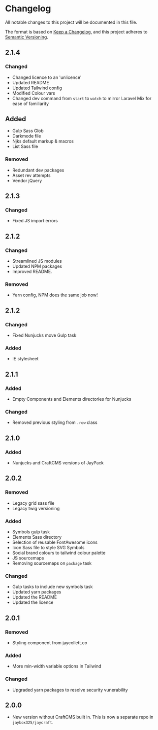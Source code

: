 # Changelog
All notable changes to this project will be documented in this file.

The format is based on [Keep a Changelog](https://keepachangelog.com/en/1.0.0/),
and this project adheres to [Semantic Versioning](https://semver.org/spec/v2.0.0.html).

## 2.1.4
### Changed
- Changed licence to an 'unlicence'
- Updated README
- Updated Tailwind config
- Modified Colour vars
- Changed dev command from `start` to `watch` to mirror Laravel Mix for ease of familiarity

## Added
- Gulp Sass Glob
- Darkmode file
- Njks default markup & macros
- List Sass file

### Removed
- Redundant dev packages
- Asset rev attempts
- Vendor jQuery

## 2.1.3
### Changed
- Fixed JS import errors

## 2.1.2
### Changed
- Streamlined JS modules
- Updated NPM packages
- Improved README.

### Removed
- Yarn config, NPM does the same job now!

## 2.1.2
### Changed
- Fixed Nunjucks move Gulp task

### Added
- IE stylesheet

## 2.1.1
### Added
- Empty Components and Elements directories for Nunjucks

### Changed
- Removed previous styling from `.row` class

## 2.1.0
### Added
- Nunjucks and CraftCMS versions of JayPack

## 2.0.2
### Removed
- Legacy grid sass file
- Legacy twig versioning

### Added
- Symbols gulp task
- Elements Sass directory
- Selection of reusable FontAwesome icons
- Icon Sass file to style SVG Symbols
- Social brand colours to tailwind colour palette
- JS sourcemaps
- Removing sourcemaps on `package` task

### Changed
- Gulp tasks to include new symbols task
- Updated yarn packages
- Updated the README
- Updated the licence

## 2.0.1
### Removed
- Styling component from jaycollett.co

### Added
- More min-width variable options in Tailwind

### Changed
- Upgraded yarn packages to resolve security vunerability

## 2.0.0
- New version without CraftCMS built in. This is now a separate repo in `jaybox325/jaycraft`.